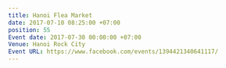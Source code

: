```yaml
---
title: Hanoi Flea Market
date: 2017-07-10 08:25:00 +07:00
position: 55
Event date: 2017-07-30 00:00:00 +07:00
Venue: Hanoi Rock City
Event URL: https://www.facebook.com/events/1394421340641117/
---
```


